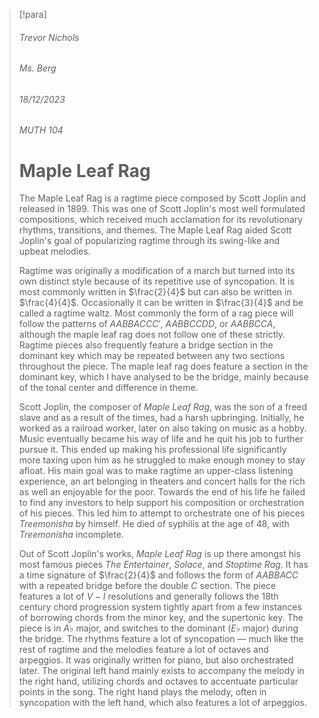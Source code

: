 > [!para]
> ###### Trevor Nichols
> ###### Ms. Berg
> ###### 18/12/2023
> ###### MUTH 104
> # Maple Leaf Rag
> 
> The Maple Leaf Rag is a ragtime piece composed by Scott Joplin and released in 1899. This was one of Scott Joplin's most well formulated compositions, which received much acclamation for its revolutionary rhythms, transitions, and themes. The Maple Leaf Rag aided Scott Joplin's goal of popularizing ragtime through its swing-like and upbeat melodies.
> 
>Ragtime was originally a modification of a march but turned into its own distinct style because of its repetitive use of syncopation. It is most commonly written in $\frac{2}{4}$ but can also be written in $\frac{4}{4}$. Occasionally it can be written in $\frac{3}{4}$ and be called a ragtime waltz. Most commonly the form of a rag piece will follow the patterns of $AABBACCC'$, $AABBCCDD$, or $AABBCCA$, although the maple leaf rag does not follow one of these strictly. Ragtime pieces also frequently feature a bridge section in the dominant key which may be repeated between any two sections throughout the piece. The maple leaf rag does feature a section in the dominant key, which I have analysed to be the bridge, mainly because of the tonal center and difference in theme.
>
> Scott Joplin, the composer of *Maple Leaf Rag*, was the son of a freed slave and as a result of the times, had a harsh upbringing. Initially, he worked as a railroad worker, later on also taking on music as a hobby. Music eventually became his way of life and he quit his job to further pursue it. This ended up making his professional life significantly more taxing upon him as he struggled to make enough money to stay afloat. His main goal was to make ragtime an upper-class listening experience, an art belonging in theaters and concert halls for the rich as well an enjoyable for the poor. Towards the end of his life he failed to find any investors to help support his composition or orchestration of his pieces. This led him to attempt to orchestrate one of his pieces *Treemonisha* by himself. He died of syphilis at the age of 48, with *Treemonisha* incomplete.
> 
> Out of Scott Joplin's works, *Maple Leaf Rag* is up there amongst his most famous pieces *The Entertainer*, *Solace*, and *Stoptime Rag*. It has a time signature of $\frac{2}{4}$ and follows the form of $AABBACC$ with a repeated bridge before the double $C$ section. The piece features a lot of $V-I$ resolutions and generally follows the 18th century chord progression system tightly apart from a few instances of borrowing chords from the minor key, and the supertonic key. The piece is in $A\flat$ major, and switches to the dominant ($E\flat$ major) during the bridge. The rhythms feature a lot of syncopation — much like the rest of ragtime and the melodies feature a lot of octaves and arpeggios. It was originally written for piano, but also orchestrated later. The original left hand mainly exists to accompany the melody in the right hand, utilizing chords and octaves to accentuate particular points in the song. The right hand plays the melody, often in syncopation with the left hand, which also features a lot of arpeggios.
> 
